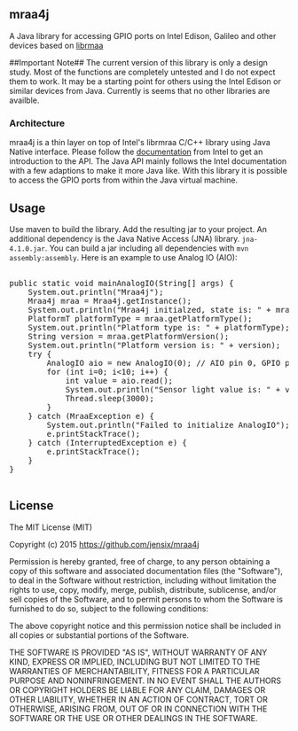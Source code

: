 ## mraa4j ##
A Java library for accessing GPIO ports on Intel Edison, Galileo and other devices based on [librmaa](http://iotdk.intel.com/docs/master/mraa/index.html)

##Important Note##
The current version of this library is only a design study. Most of the functions are completely untested and I do not expect them to work. It may be a starting point for others  using the Intel Edison or similar devices from Java. Currently is seems that no other libraries are availble.

### Architecture ###
mraa4j is a thin layer on top of Intel's librmraa C/C++ library using Java Native interface. Please follow the [documentation](http://iotdk.intel.com/docs/master/mraa/index.html) from Intel to get an introduction to the API. The Java API mainly follows the Intel documentation with a few adaptions to make it more Java like. With this library it is possible to access the GPIO ports from within the Java virtual machine.

## Usage ##
Use maven to build the library. Add the resulting jar to your project. An additional dependency is the Java Native Access (JNA) library. `jna-4.1.0.jar`. You can build a jar including all dependencies with `mvn assembly:assembly`.
Here is an example to use Analog IO (AIO):

<pre>

public static void mainAnalogIO(String[] args) {
	System.out.println("Mraa4j");
	Mraa4j mraa = Mraa4j.getInstance();
	System.out.println("Mraa4j initialzed, state is: " + mraa.getInitState());
	PlatformT platformType = mraa.getPlatformType();
	System.out.println("Platform type is: " + platformType);
	String version = mraa.getPlatformVersion();
	System.out.println("Platform version is: " + version);
	try {
		AnalogIO aio = new AnalogIO(0); // AIO pin 0, GPIO pin 14
		for (int i=0; i<10; i++) {
			int value = aio.read();
			System.out.println("Sensor light value is: " + value);
			Thread.sleep(3000);
		}
	} catch (MraaException e) {
		System.out.println("Failed to initialize AnalogIO");
		e.printStackTrace();
	} catch (InterruptedException e) {
		e.printStackTrace();
	}
}

</pre>

## License ##
The MIT License (MIT)

Copyright (c) 2015 https://github.com/jensix/mraa4j

Permission is hereby granted, free of charge, to any person obtaining a copy
of this software and associated documentation files (the "Software"), to deal
in the Software without restriction, including without limitation the rights
to use, copy, modify, merge, publish, distribute, sublicense, and/or sell
copies of the Software, and to permit persons to whom the Software is
furnished to do so, subject to the following conditions:

The above copyright notice and this permission notice shall be included in
all copies or substantial portions of the Software.

THE SOFTWARE IS PROVIDED "AS IS", WITHOUT WARRANTY OF ANY KIND, EXPRESS OR
IMPLIED, INCLUDING BUT NOT LIMITED TO THE WARRANTIES OF MERCHANTABILITY,
FITNESS FOR A PARTICULAR PURPOSE AND NONINFRINGEMENT. IN NO EVENT SHALL THE
AUTHORS OR COPYRIGHT HOLDERS BE LIABLE FOR ANY CLAIM, DAMAGES OR OTHER
LIABILITY, WHETHER IN AN ACTION OF CONTRACT, TORT OR OTHERWISE, ARISING FROM,
OUT OF OR IN CONNECTION WITH THE SOFTWARE OR THE USE OR OTHER DEALINGS IN
THE SOFTWARE.
